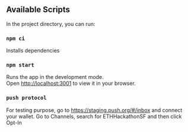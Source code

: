 ## Available Scripts

In the project directory, you can run:

### `npm ci`

Installs dependencies

### `npm start`

Runs the app in the development mode.\
Open [http://localhost:3001](http://localhost:3001) to view it in your browser.

### `push protocol`

For testing purpose, go to https://staging.push.org/#/inbox and connect your wallet.
Go to Channels, search for ETHHackathonSF and then click Opt-In